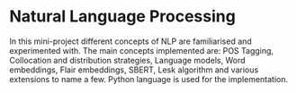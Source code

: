 # Natural Language Processing
In this mini-project different concepts of NLP are familiarised and experimented with. The main concepts implemented are: POS Tagging, Collocation and distribution strategies,
Language models, Word embeddings, Flair embeddings, SBERT, Lesk algorithm and various extensions to name a few. Python language is used for the implementation.
